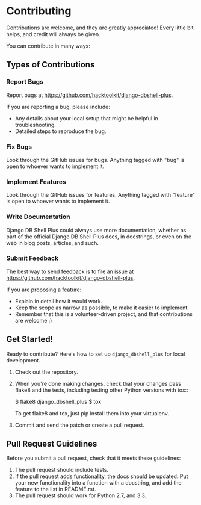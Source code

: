 # Contributing

Contributions are welcome, and they are greatly appreciated! Every
little bit helps, and credit will always be given. 

You can contribute in many ways:

## Types of Contributions

### Report Bugs

Report bugs at https://github.com/hacktoolkit/django-dbshell-plus.

If you are reporting a bug, please include:

* Any details about your local setup that might be helpful in troubleshooting.
* Detailed steps to reproduce the bug.

### Fix Bugs

Look through the GitHub issues for bugs. Anything tagged with "bug"
is open to whoever wants to implement it.

### Implement Features

Look through the GitHub issues for features. Anything tagged with "feature"
is open to whoever wants to implement it.

### Write Documentation

Django DB Shell Plus could always use more documentation, whether as part of the 
official Django DB Shell Plus docs, in docstrings, or even on the web in blog posts,
articles, and such.

### Submit Feedback

The best way to send feedback is to file an issue at https://github.com/hacktoolkit/django-dbshell-plus.

If you are proposing a feature:

* Explain in detail how it would work.
* Keep the scope as narrow as possible, to make it easier to implement.
* Remember that this is a volunteer-driven project, and that contributions
  are welcome :)

## Get Started!

Ready to contribute? Here's how to set up `django_dbshell_plus` for local development.

1. Check out the repository.

5. When you're done making changes, check that your changes pass flake8 and the tests, including testing other Python versions with tox::

    $ flake8 django_dbshell_plus
    $ tox

   To get flake8 and tox, just pip install them into your virtualenv. 

6. Commit and send the patch or create a pull request.

## Pull Request Guidelines

Before you submit a pull request, check that it meets these guidelines:

1. The pull request should include tests.
2. If the pull request adds functionality, the docs should be updated. Put
   your new functionality into a function with a docstring, and add the
   feature to the list in README.rst.
3. The pull request should work for Python 2.7, and 3.3.
